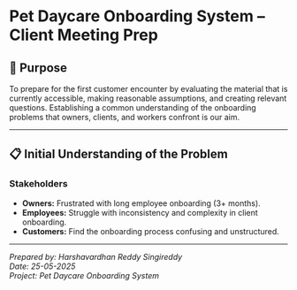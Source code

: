 # Pet Daycare Onboarding System – Client Meeting Prep

## 📌 Purpose
To prepare for the first customer encounter by evaluating the material that is currently accessible, making reasonable assumptions, and creating relevant questions. Establishing a common understanding of the onboarding problems that owners, clients, and workers confront is our aim.

---

## 📋 Initial Understanding of the Problem

### Stakeholders
- **Owners:** Frustrated with long employee onboarding (3+ months).
- **Employees:** Struggle with inconsistency and complexity in client onboarding.
- **Customers:** Find the onboarding process confusing and unstructured.

---

*Prepared by: Harshavardhan Reddy Singireddy*  
*Date: 25-05-2025*  
*Project: Pet Daycare Onboarding System*